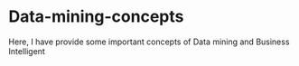 # Data-mining-concepts
Here, I have provide some important concepts of Data mining and Business Intelligent 

